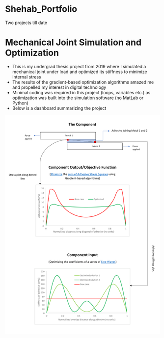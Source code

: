 # Shehab_Portfolio
Two projects till date

# Mechanical Joint Simulation and Optimization
* This is my undergrad thesis project from 2019 where I simulated a mechanical joint under load and optimized its stiffness to minimize internal stress
* The results of the gradient-based optimization algorithms amazed me and propelled my interest in digital technology
* Minimal coding was required in this project (loops, variables etc.) as optimization was built into the simulation software (no MatLab or Python)
* Below is a dashboard summarizing the project

![](images/OptimizationDashboard.png)
